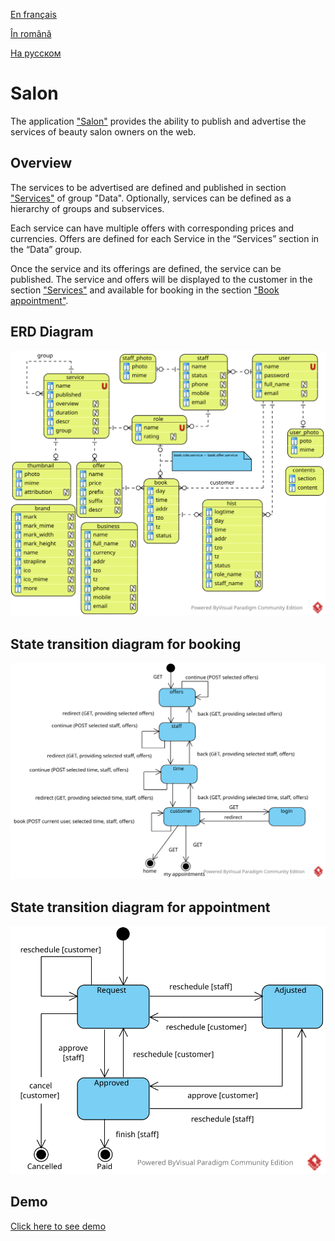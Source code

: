 
[En français](https://github.com/ciukstar/salon/blob/master/README.fr.md)  

[În română](https://github.com/ciukstar/salon/blob/master/README.ro.md)  

[На русском](https://github.com/ciukstar/salon/blob/master/README.ru.md)

# Salon

The application ["Salon"](https://salon-w3cpovaqka-de.a.run.app) provides the ability to publish and advertise the services of beauty salon owners on the web.

## Overview

The services to be advertised are defined and published in section ["Services"](https://salon-w3cpovaqka-de.a.run.app/admin/services) of group "Data". Optionally, services can be defined as a hierarchy of groups and subservices.

Each service can have multiple offers with corresponding prices and currencies. Offers are defined for each Service in the “Services” section in the “Data” group.

Once the service and its offerings are defined, the service can be published. The service and offers will be displayed to the customer in the section ["Services"](https://salon-w3cpovaqka-de.a.run.app/services) and available for booking in the section ["Book appointment"](https://salon-w3cpovaqka-de.a.run.app/book).

## ERD Diagram

![Entity Relationship Diagram](static/img/Salon-ERD.svg)

## State transition diagram for booking

![State transition diagram for booking](static/img/Booking-State-Diagram.svg)

## State transition diagram for appointment

![State transition diagram for appointment](static/img/Appointment-State-Transition.svg)

## Demo

[Click here to see demo](https://salon-w3cpovaqka-de.a.run.app)
